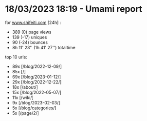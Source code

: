# 18/03/2023 18:19 - Umami report
for www.shifeiti.com [24h] :

 - 389 (0) page views
 - 139 (-17) uniques
 - 90 (-24) bounces
 - 8h 11' 23'' (1h 41' 27'') totaltime


top 10 urls:
 - 89x [/blog/2022-12-09/]
 - 85x [/]
 - 69x [/blog/2023-01-12/]
 - 29x [/blog/2022-12-22/]
 - 18x [/about/]
 - 15x [/blog/2022-05-07/]
 - 11x [/wiki/]
 - 9x [/blog/2023-02-03/]
 - 5x [/blog/categories/]
 - 5x [/page/2/]


